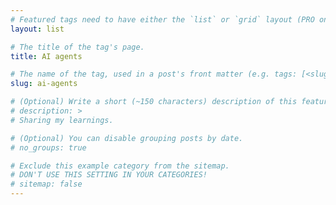 ```yaml
---
# Featured tags need to have either the `list` or `grid` layout (PRO only).
layout: list

# The title of the tag's page.
title: AI agents

# The name of the tag, used in a post's front matter (e.g. tags: [<slug>]).
slug: ai-agents

# (Optional) Write a short (~150 characters) description of this featured tag.
# description: >
# Sharing my learnings.

# (Optional) You can disable grouping posts by date.
# no_groups: true

# Exclude this example category from the sitemap.
# DON'T USE THIS SETTING IN YOUR CATEGORIES!
# sitemap: false
---
```

